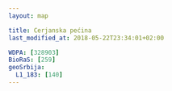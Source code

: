 ```yaml
---
layout: map

title: Cerjanska pećina
last_modified_at: 2018-05-22T23:34:01+02:00

WDPA: [328903]
BioRaS: [259]
geoSrbija:
  L1_183: [140]
---
```

